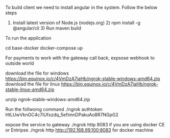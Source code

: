 
To build client we need to install angular in the system. Follow the below steps

1) Install latest version of Node.js (nodejs.org) 2) npm install -g @angular/cli 3) Run maven build



To run the application

cd base-docker
docker-compose up

For payments to work with the gateway call back, expsose webhook to outside world

download the file for windows https://bin.equinox.io/c/4VmDzA7iaHb/ngrok-stable-windows-amd64.zip 
download the file for linux https://bin.equinox.io/c/4VmDzA7iaHb/ngrok-stable-linux-amd64.zip

unzip ngrok-stable-windows-amd64.zip

Run the follwoing command
 ./ngrok authtoken HtLUwVknGC4c7iUfxzdq_5efimnDPakuAo8R7NGpG2

expose the service to gateway
./ngrok http 8083 if you are using docker CE or Entripse
./ngrok http http://192.168.99.100:8083 for docker machine
